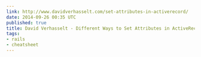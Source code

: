 ```yaml
---
link: http://www.davidverhasselt.com/set-attributes-in-activerecord/
date: 2014-09-26 00:35 UTC
published: true
title: David Verhasselt - Different Ways to Set Attributes in ActiveRecord
tags:
- rails
- cheatsheet
---
```



